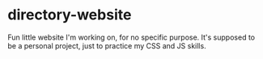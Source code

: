 # directory-website
Fun little website I'm working on, for no specific purpose.
It's supposed to be a personal project, just to practice my CSS and JS skills.
